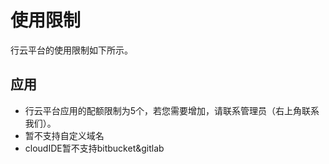# 使用限制

行云平台的使用限制如下所示。

## 应用

* 行云平台应用的配额限制为5个，若您需要增加，请联系管理员（右上角联系我们）。
* 暂不支持自定义域名
* cloudIDE暂不支持bitbucket&gitlab




